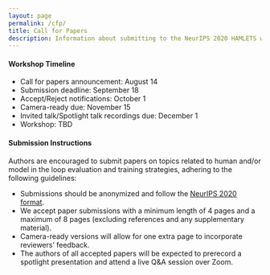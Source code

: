 ```yaml
---
layout: page
permalink: /cfp/
title: Call for Papers
description: Information about submitting to the NeurIPS 2020 HAMLETS workshop. 
---
```


#### Workshop Timeline 

* Call for papers announcement: August 14
* Submission deadline: September 18
* Accept/Reject notifications: October 1
* Camera-ready due: November 15
* Invited talk/Spotlight talk recordings due: December 1
* Workshop: TBD

#### Submission Instructions

Authors are encouraged to submit papers on topics related to human and/or model in the loop evaluation and training strategies, adhering to the following guidelines:

* Submissions should be anonymized and follow the [NeurIPS 2020 format](https://nips.cc/Conferences/2020/PaperInformation/StyleFiles).
* We accept paper submissions with a minimum length of 4 pages and a maximum of 8 pages (excluding references and any supplementary material).
* Camera-ready versions will allow for one extra page to incorporate reviewers’ feedback.
* The authors of all accepted papers will be expected to prerecord a spotlight presentation and attend a live Q&A session over Zoom.
